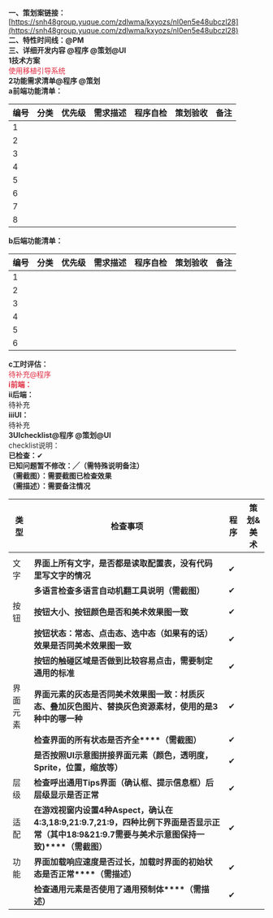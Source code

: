 **<font style="color:rgb(38, 38, 38);">一、策划案链接：</font>**<font style="color:rgb(38, 38, 38);">  
</font>[https://snh48group.yuque.com/zdlwma/kxyozs/nl0en5e48ubczl28](https://snh48group.yuque.com/zdlwma/kxyozs/nl0en5e48ubczl28)<font style="color:rgb(38, 38, 38);">  
</font>**<font style="color:rgb(38, 38, 38);">二、特性时间线：@PM</font>**<font style="color:rgb(38, 38, 38);">  
</font>**<font style="color:rgb(38, 38, 38);">三、详细开发内容 @程序 @策划@UI</font>**<font style="color:rgb(38, 38, 38);">  
</font>**<font style="color:rgb(38, 38, 38);">1技术方案</font>**<font style="color:rgb(38, 38, 38);">  
</font><font style="color:rgb(223, 42, 63);">使用移植引导系统</font><font style="color:rgb(38, 38, 38);">  
</font>**<font style="color:rgb(38, 38, 38);">2功能需求清单@程序 @策划</font>**<font style="color:rgb(38, 38, 38);">  
</font>**<font style="color:rgb(38, 38, 38);">a前端功能清单：</font>**

| 编号<font style="color:rgb(38, 38, 38);">   </font> | 分类<font style="color:rgb(38, 38, 38);">   </font> | 优先级<font style="color:rgb(38, 38, 38);">   </font> | 需求描述<font style="color:rgb(38, 38, 38);">   </font> | 程序自检<font style="color:rgb(38, 38, 38);">   </font> | 策划验收<font style="color:rgb(38, 38, 38);">   </font> | 备注<font style="color:rgb(38, 38, 38);">   </font> |
| --- | --- | --- | --- | --- | --- | --- |
| <font style="color:rgb(38, 38, 38);">1</font><font style="color:rgb(38, 38, 38);">   </font> |  |  |  |  | | |
| <font style="color:rgb(38, 38, 38);">2</font><font style="color:rgb(38, 38, 38);">   </font> | |  |  |  | | |
| <font style="color:rgb(38, 38, 38);">3</font> | |  |  |  | | |
| <font style="color:rgb(38, 38, 38);">4</font> |  |  |  |  | | |
| <font style="color:rgb(38, 38, 38);">5</font> |  |  |  |  | | |
| <font style="color:rgb(38, 38, 38);">6</font> |  |  |  |  | | |
| <font style="color:rgb(38, 38, 38);">7</font> |  |  |  |  | | |
| <font style="color:rgb(38, 38, 38);">8</font> |  |  |  |  | | |


**<font style="color:rgb(38, 38, 38);">b后端功能清单：</font>**<font style="color:rgb(38, 38, 38);"></font>

| 编号<font style="color:rgb(38, 38, 38);">   </font> | 分类<font style="color:rgb(38, 38, 38);">   </font> | 优先级<font style="color:rgb(38, 38, 38);">   </font> | 需求描述<font style="color:rgb(38, 38, 38);">   </font> | 程序自检<font style="color:rgb(38, 38, 38);">   </font> | 策划验收<font style="color:rgb(38, 38, 38);">   </font> | 备注<font style="color:rgb(38, 38, 38);">   </font> |
| --- | --- | --- | --- | --- | --- | --- |
| <font style="color:rgb(38, 38, 38);">1</font><font style="color:rgb(38, 38, 38);">   </font> |  |  |  |  | | |
| <font style="color:rgb(38, 38, 38);">2</font><font style="color:rgb(38, 38, 38);">   </font> | |  |  |  | | |
| <font style="color:rgb(38, 38, 38);">3</font><font style="color:rgb(38, 38, 38);">   </font> |  |  |  |  | | |
| <font style="color:rgb(38, 38, 38);">4</font><font style="color:rgb(38, 38, 38);">   </font> | |  |  |  | | |
| <font style="color:rgb(38, 38, 38);">5</font><font style="color:rgb(38, 38, 38);">   </font> | |  |  |  | | |
| <font style="color:rgb(38, 38, 38);">6</font><font style="color:rgb(38, 38, 38);">   </font> | |  |  |  | | |


**<font style="color:rgb(38, 38, 38);">c工时评估：</font>**<font style="color:rgb(38, 38, 38);">  
</font><font style="color:rgb(223, 42, 63);">待补充@程序</font><font style="color:rgb(38, 38, 38);">  
</font>**<font style="color:rgb(223, 42, 63);">ⅰ前端：</font>**<font style="color:rgb(38, 38, 38);"></font>  
**<font style="color:rgb(38, 38, 38);">ⅱ后端：</font>**<font style="color:rgb(38, 38, 38);">  
</font>待补充  
**<font style="color:rgb(38, 38, 38);">ⅲUI：</font>**<font style="color:rgb(38, 38, 38);">  
</font> 待补充  
**<font style="color:rgb(38, 38, 38);">3UIchecklist@程序 @策划@UI</font>**<font style="color:rgb(38, 38, 38);">  
</font><font style="color:rgb(38, 38, 38);">checklist说明：  
</font>**<font style="color:rgb(38, 38, 38);">已检查：</font>**<font style="color:rgb(38, 38, 38);">✔</font><font style="color:rgb(38, 38, 38);">  
</font>**<font style="color:rgb(38, 38, 38);">已知问题暂不修改：╱（需特殊说明备注）</font>**<font style="color:rgb(38, 38, 38);">  
</font>**<font style="color:rgb(38, 38, 38);">（需截图）：需要截图已检查效果</font>**<font style="color:rgb(38, 38, 38);">  
</font>**<font style="color:rgb(38, 38, 38);">（需描述）：需要备注情况</font>**<font style="color:rgb(38, 38, 38);">  
</font>

| 类型<font style="color:rgb(38, 38, 38);">   </font> | 检查事项<font style="color:rgb(38, 38, 38);">   </font> | 程序<font style="color:rgb(38, 38, 38);">   </font> | 策划&美术<font style="color:rgb(38, 38, 38);">   </font> |
| --- | --- | --- | --- |
| | | | |
| 文字<font style="color:rgb(38, 38, 38);">   </font> | **<font style="color:rgb(38, 38, 38);">界面上所有文字，是否都是读取配置表，没有代码里写文字的情况</font>**<font style="color:rgb(38, 38, 38);">   </font> | <font style="color:rgb(38, 38, 38);">✔</font> | |
| | **<font style="color:rgb(38, 38, 38);">多语言检查</font>****<font style="color:rgb(38, 38, 38);">多语言自动机翻工具说明</font>****<font style="color:rgb(38, 38, 38);">（需截图）</font>**<font style="color:rgb(38, 38, 38);">   </font> | <font style="color:rgb(38, 38, 38);">✔</font> | |
| 按钮<font style="color:rgb(38, 38, 38);">   </font> | **<font style="color:rgb(38, 38, 38);">按钮大小、按钮颜色是否和美术效果图一致</font>**<font style="color:rgb(38, 38, 38);">   </font> | <font style="color:rgb(38, 38, 38);">✔</font> | |
| | **<font style="color:rgb(38, 38, 38);">按钮状态：常态、点击态、选中态（如果有的话）效果是否同美术效果图一致</font>**<font style="color:rgb(38, 38, 38);">   </font> | <font style="color:rgb(38, 38, 38);">✔</font> | |
| | **<font style="color:rgb(38, 38, 38);">按钮的触碰区域是否做到比较容易点击，需要制定通用的标准</font>**<font style="color:rgb(38, 38, 38);">   </font> | <font style="color:rgb(38, 38, 38);">✔</font> | |
| 界面元素<font style="color:rgb(38, 38, 38);">   </font> | **<font style="color:rgb(38, 38, 38);">界面元素的灰态是否同美术效果图一致：材质灰态、叠加灰色图片、替换灰色资源素材，使用的是3种中的哪一种</font>**<font style="color:rgb(38, 38, 38);">   </font> | <font style="color:rgb(38, 38, 38);">✔</font> | |
| | **<font style="color:rgb(38, 38, 38);">检查界面的所有状态是否齐全</font>****<font style="color:rgb(38, 38, 38);">（需截图）</font>**<font style="color:rgb(38, 38, 38);">   </font> | <font style="color:rgb(38, 38, 38);">✔</font> | |
| | **<font style="color:rgb(38, 38, 38);">是否按照UI示意图拼接界面元素（颜色，透明度，Sprite，位置，缩放等）</font>**<font style="color:rgb(38, 38, 38);">   </font> | <font style="color:rgb(38, 38, 38);">✔</font> | |
| 层级<font style="color:rgb(38, 38, 38);">   </font> | **<font style="color:rgb(38, 38, 38);">检查呼出通用Tips界面（确认框、提示信息框）后层级显示是否正常</font>**<font style="color:rgb(38, 38, 38);">   </font> | <font style="color:rgb(38, 38, 38);">✔</font> | |
| 适配<font style="color:rgb(38, 38, 38);">   </font> | **<font style="color:rgb(38, 38, 38);">在游戏视窗内设置4种Aspect，确认在4:3,18:9,21:9.7,21:9，四种比例下界面是否显示正常（其中18:9&21:9.7需要与美术示意图保持一致)</font>****<font style="color:rgb(38, 38, 38);">（需截图）</font>**<font style="color:rgb(38, 38, 38);">   </font> | <font style="color:rgb(38, 38, 38);">✔</font> | |
| 功能<font style="color:rgb(38, 38, 38);">   </font> | **<font style="color:rgb(38, 38, 38);">界面加载响应速度是否过长，加载时界面的初始状态是否正常</font>****<font style="color:rgb(38, 38, 38);">（需描述）</font>**<font style="color:rgb(38, 38, 38);">   </font> | <font style="color:rgb(38, 38, 38);">✔</font> | |
| | **<font style="color:rgb(38, 38, 38);">检查通用元素是否使用了通用预制体</font>****<font style="color:rgb(38, 38, 38);">（需描述）</font>**<font style="color:rgb(38, 38, 38);">   </font> | <font style="color:rgb(38, 38, 38);">✔</font> | |


<font style="color:rgb(38, 38, 38);">  
</font><font style="color:rgb(38, 38, 38);">  
</font>

  


